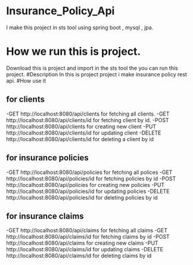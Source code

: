 # Insurance_Policy_Api
I make this project in sts tool using spring boot , mysql , jpa.
# How we run this is project.
Download this is project and import in the sts tool the you can run this project.
#Description
In this is project project  i make insurance policy rest api.
#How use it 
## for clients
-GET http://localhost:8080/api/clients         for fetching all clients.
-GET http://localhost:8080/api/clients/id       for fetching client by id.
-POST http://localhost:8080/api/clients             for creating new client
-PUT   http://localhost:8080/api/clients/id          for updating client
-DELETE  http://localhost:8080/api/clients/id       for deleting a client by id

## for insurance policies
-GET http://localhost:8080/api/policies         for fetching all polices
-GET  http://localhost:8080/api/policies/id    for fetching policies by id
-POST  http://localhost:8080/api/policies     for creating new policies
-PUT   http://localhost:8080/api/policies/id   for updating policies
-DELETE   http://localhost:8080/api/policies/id    for deleting policies by id

## for insurance claims
-GET http://localhost:8080/api/claims         for fetching all claims
-GET  http://localhost:8080/api/claims/id   for fetching claims by id
-POST  http://localhost:8080/api/claims     for creating new claims
-PUT   http://localhost:8080/api/claims/id   for updating claims
-DELETE  http://localhost:8080/api/claims/id   for deleting claims by id



